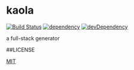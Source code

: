 # kaola

[![Build Status](https://travis-ci.org/chinakids/kaola.svg?branch=master)](https://travis-ci.org/chinakids/kaola)
[![dependency](https://david-dm.org/chinakids/kaola.svg)](https://david-dm.org/chinakids/kaola#info=dependencies&view=list)
[![devDependency](https://david-dm.org/chinakids/kaola/dev-status.svg)](https://david-dm.org/chinakids/kaola#info=devDependencies&view=list)

a full-stack generator


##LICENSE

[MIT](https://github.com/chinakids/kaola/blob/master/LICENSE)
